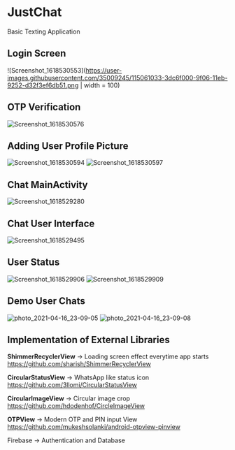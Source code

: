 # JustChat
Basic Texting Application


## Login Screen

![Screenshot_1618530553](https://user-images.githubusercontent.com/35009245/115061033-3dc6f000-9f06-11eb-9252-d32f3ef6db51.png | width = 100)

## OTP Verification

![Screenshot_1618530576](https://user-images.githubusercontent.com/35009245/115061693-1f152900-9f07-11eb-82db-aac46410fb8b.jpg)

## Adding User Profile Picture 

![Screenshot_1618530594](https://user-images.githubusercontent.com/35009245/115061748-2e947200-9f07-11eb-9592-c8c6da8cc00d.png)
![Screenshot_1618530597](https://user-images.githubusercontent.com/35009245/115061761-30f6cc00-9f07-11eb-83cc-21cb98c43baf.png)


## Chat MainActivity 

![Screenshot_1618529280](https://user-images.githubusercontent.com/35009245/115061852-4c61d700-9f07-11eb-8216-76e7a04a4ec3.png)


## Chat User Interface 

![Screenshot_1618529495](https://user-images.githubusercontent.com/35009245/115061932-63082e00-9f07-11eb-8df1-860688963e9f.png)


## User Status 

![Screenshot_1618529906](https://user-images.githubusercontent.com/35009245/115062006-79ae8500-9f07-11eb-9556-60b500622d3d.png)
![Screenshot_1618529909](https://user-images.githubusercontent.com/35009245/115062022-7e733900-9f07-11eb-9a4a-35ad526bf45d.png)


##  Demo User Chats 
![photo_2021-04-16_23-09-05](https://user-images.githubusercontent.com/35009245/115063162-d65e6f80-9f08-11eb-9f46-a15d9d5aa51d.jpg)
![photo_2021-04-16_23-09-08](https://user-images.githubusercontent.com/35009245/115063160-d52d4280-9f08-11eb-84a6-26ca12ff9b8a.jpg)



##  Implementation of External Libraries

**ShimmerRecyclerView** -> Loading screen effect everytime app starts
https://github.com/sharish/ShimmerRecyclerView


**CircularStatusView** -> WhatsApp like status icon
https://github.com/3llomi/CircularStatusView


**CircularImageView** -> Circular image crop
https://github.com/hdodenhof/CircleImageView

**OTPView** -> Modern OTP and PIN input View
https://github.com/mukeshsolanki/android-otpview-pinview

Firebase -> Authentication and Database
